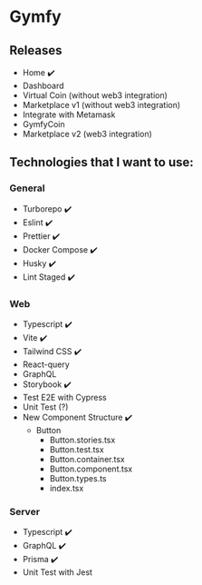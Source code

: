 # Gymfy

## Releases

- Home ✔️
- Dashboard
- Virtual Coin (without web3 integration)
- Marketplace v1 (without web3 integration)
- Integrate with Metamask
- GymfyCoin
- Marketplace v2 (web3 integration)

## Technologies that I want to use:

### General

- Turborepo ✔️
- Eslint ✔️
- Prettier ✔️
- Docker Compose ✔️
- Husky ✔️
- Lint Staged ✔️

### Web

- Typescript ✔️
- Vite ✔️
- Tailwind CSS ✔️
- React-query
- GraphQL
- Storybook ✔️
- Test E2E with Cypress
- Unit Test (?)
- New Component Structure ✔️
  - Button
    - Button.stories.tsx
    - Button.test.tsx
    - Button.container.tsx
    - Button.component.tsx
    - Button.types.ts
    - index.tsx

### Server

- Typescript ✔️
- GraphQL ✔️
- Prisma ✔️
- Unit Test with Jest
